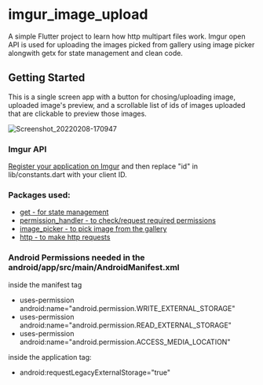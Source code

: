 # imgur_image_upload

A simple Flutter project to learn how http multipart files work. Imgur open API is used for uploading the images picked from gallery using image picker alongwith getx for state management and clean code.

## Getting Started

This is a single screen app with a button for chosing/uploading image, uploaded image's preview, and a scrollable list of ids of images uploaded that are clickable to preview those images.

![Screenshot_20220208-170947](https://user-images.githubusercontent.com/95464163/153132874-24efda1b-fb5d-4808-bc75-9898f227552c.png)

### Imgur API
[Register your application on Imgur](https://apidocs.imgur.com/#c85c9dfc-7487-4de2-9ecd-66f727cf3139) and then replace "id" in lib/constants.dart with your client ID.

### Packages used:
- [get - for state management](https://pub.dev/packages/get)
- [permission_handler - to check/request required permissions](https://pub.dev/packages/permission_handler)
- [image_picker - to pick image from the gallery](https://pub.dev/packages/image_picker)
- [http - to make http requests](https://pub.dev/packages/http)

### Android Permissions needed in the android/app/src/main/AndroidManifest.xml
inside the manifest tag
- uses-permission android:name="android.permission.WRITE_EXTERNAL_STORAGE"
- uses-permission android:name="android.permission.READ_EXTERNAL_STORAGE"
- uses-permission android:name="android.permission.ACCESS_MEDIA_LOCATION"

inside the application tag:
- android:requestLegacyExternalStorage="true"
